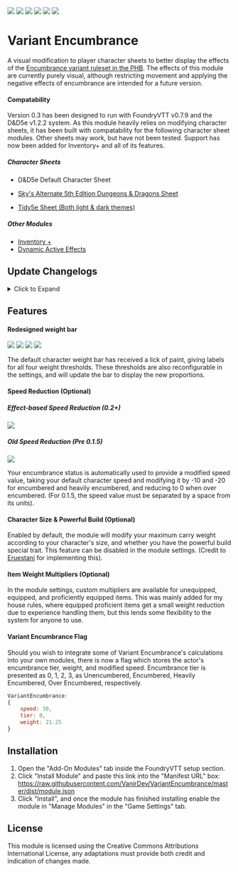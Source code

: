 ![](https://img.shields.io/badge/Foundry-v0.7.9-blue) ![](https://img.shields.io/badge/D&D5e-v1.2.2-blue) ![](https://img.shields.io/badge/Sky's%20Alternate%20Character%20Sheet-v1.5.2-red) ![](https://img.shields.io/badge/Tidy5e%20Sheet-v0.4.10-red) ![](https://img.shields.io/badge/Inventory+-v0.3.1-red) ![](https://img.shields.io/badge/DAE-v0.2.34-red)

# Variant Encumbrance

A visual modification to player character sheets to better display the effects of the [Encumbrance variant ruleset in the PHB](https://5thsrd.org/rules/abilities/strength/).
The effects of this module are currently purely visual, although restricting movement and applying the negative effects of encumbrance are intended for a future version.

#### Compatability

Version 0.3 has been designed to run with FoundryVTT v0.7.9 and the D&D5e v1.2.2 system. As this module heavily relies on modifying character sheets, it has been built with compatability for the following character sheet modules. Other sheets may work, but have not been tested. Support has now been added for Inventory+ and all of its features.

##### Character Sheets

* D&D5e Default Character Sheet

* [Sky's Alternate 5th Edition Dungeons & Dragons Sheet](https://github.com/Sky-Captain-13/foundry/tree/master/alt5e)
* [Tidy5e Sheet (Both light & dark themes)](https://github.com/sdenec/tidy5e-sheet)

##### Other Modules

* [Inventory +](https://github.com/syl3r86/inventory-plus)
* [Dynamic Active Effects](https://gitlab.com/tposney/dae)

## Update Changelogs

<details>
  <summary>Click to Expand</summary>
  
  ### Update 0.3.2
  
  * Bugfixes for inventory+ support
  * Added support for Dynamic Active Effects

  ### Update 0.3

  * Complete support for the Inventory+ mod
  * Major bugfixes for the effects-based system involving unwanted stacked effects, and permission errors. Major thanks to [Paul Lessing](https://github.com/paullessing) for his contributions here.
  * Support for custom units and speed decreases in the module settings.
  * Improved weight calculation to support active effects that affect the data.attributes.encumbrance.value value.

  ### Update 0.2

  * [Reworked weight reduction to use the new Active Effects system.](#ActiveEffects)
  * Refactored weight calculations to happen on inventory update, instead of only re-calculating weight when opening the character sheet.

  ### Update 0.1.5
  
  * Added weight multiplier for unequipped items
  
  ### Update 0.1.4
  
  * Support for Tidy5e dark theme character sheet
  * [Improved weight calculations to support creature size and powerful build](#sizeAndBuild)
  * [Added flags to support 3rd party module integration](#variantFlags)
</details>

## Features

#### Redesigned weight bar

![](https://i.imgur.com/jFflnje.png)
![](https://i.imgur.com/xruflPz.png)
![](https://i.imgur.com/Om7hK6o.png)
![](https://i.imgur.com/G5p8KV6.png)

The default character weight bar has received a lick of paint, giving labels for all four weight thresholds. These thresholds are also reconfigurable in the settings, and will update the bar to display the new proportions.

#### Speed Reduction (Optional)

##### Effect-based Speed Reduction (0.2+)
![](https://i.imgur.com/ztcUqfU.png)
<a name="ActiveEffects"/>

##### Old Speed Reduction (Pre 0.1.5)
![](https://i.imgur.com/DCfGuUJ.png)

Your encumbrance status is automatically used to provide a modified speed value, taking your default character speed and modifying it by -10 and -20 for encumbered and heavily encumbered, and reducing to 0 when over encumbered. (For 0.1.5, the speed value must be separated by a space from its units).


#### Character Size & Powerful Build (Optional)
<a name="sizeAndBuild"/>

Enabled by default, the module will modify your maximum carry weight according to your character's size, and whether you have the powerful build special trait. This feature can be disabled in the module settings. (Credit to [Eruestani](https://github.com/Eruestani) for implementing this).

#### Item Weight Multipliers (Optional)

In the module settings, custom multipliers are available for unequipped, equipped, and proficiently equipped items. This was mainly added for my house rules, where equipped proficient items get a small weight reduction due to experience handling them, but this lends some flexibility to the system for anyone to use.

#### Variant Encumbrance Flag
<a name="variantFlags"/>

Should you wish to integrate some of Variant Encumbrance's calculations into your own modules, there is now a flag which stores the actor's encumbrance tier, weight, and modified speed. Encumbrance tier is presented as 0, 1, 2, 3, as Unencumbered, Encumbered, Heavily Encumbered, Over Encumbered, respectively.

```javascript
VariantEncumbrance:
{
    speed: 30,
    tier: 0,
    weight: 21.25
}
```

## Installation

1. Open the "Add-On Modules" tab inside the FoundryVTT setup section.
2. Click "Install Module" and paste this link into the "Manifest URL" box: https://raw.githubusercontent.com/VanirDev/VariantEncumbrance/master/dist/module.json
3. Click "Install", and once the module has finished installing enable the module in "Manage Modules" in the "Game Settings" tab.

## License

This module is licensed using the Creative Commons Attributions International License, any adaptations must provide both credit and indication of changes made.

